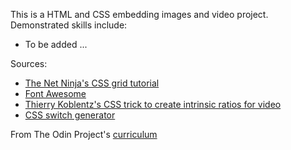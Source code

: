 This is a HTML and CSS embedding images and video project. Demonstrated skills include:
* To be added ...

Sources:
* [The Net Ninja's CSS grid tutorial](https://www.youtube.com/playlist?list=PL4cUxeGkcC9itC4TxYMzFCfveyutyPOCY)
* [Font Awesome](https://fontawesome.com)
* [Thierry Koblentz's CSS trick to create intrinsic ratios for video](https://alistapart.com/article/creating-intrinsic-ratios-for-video/)
* [CSS switch generator](https://proto.io/freebies/onoff/)

From The Odin Project's [curriculum](https://www.theodinproject.com/courses/html5-and-css3/lessons/embedding-images-and-video)